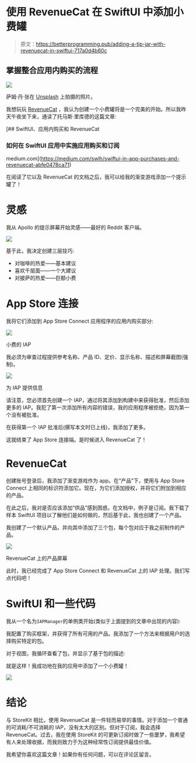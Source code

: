 # 使用 RevenueCat 在 SwiftUI 中添加小费罐

> 原文：<https://betterprogramming.pub/adding-a-tip-jar-with-revenuecat-in-swiftui-717a0d4b60c>

## 掌握整合应用内购买的流程

![](img/7b2bee75b8e3fa9a28ecc516fb051a47.png)

萨姆·丹·张在 [Unsplash](https://unsplash.com?utm_source=medium&utm_medium=referral) 上拍摄的照片。

我想玩玩 [RevenueCat](https://www.revenuecat.com/) ，我认为创建一个小费罐将是一个完美的开始。所以我昨天午夜坐下来，通读了托马斯·里库德的这篇文章:

[](https://medium.com/swlh/swiftui-in-app-purchases-and-revenuecat-abfe0478ca71) [## SwiftUI、应用内购买和 RevenueCat

### 如何在 SwiftUI 应用中实施应用购买和订阅

medium.com](https://medium.com/swlh/swiftui-in-app-purchases-and-revenuecat-abfe0478ca71) 

在阅读了它以及 RevenueCat 的文档之后，我可以给我的渐变游戏添加一个提示罐了！

# 灵感

我从 Apollo 的提示屏幕开始灵感——最好的 Reddit 客户端。

![](img/8f79f8ae83ac6a5767d79ffa505f630d.png)

基于此，我决定创建三层技巧:

*   对咖啡的热爱——基本建议
*   喜欢千层面——一个大建议
*   对披萨的热爱——巨额小费

# App Store 连接

我将它们添加到 App Store Connect 应用程序的应用内购买部分:

![](img/9aed4a3cc79663cfa3fbfe6efad2c076.png)

小费的 IAP

我必须为审查过程提供参考名称、产品 ID、定价、显示名称、描述和屏幕截图(强制)。

![](img/cd6921f137ab656eccbe1cdeae192b13.png)

为 IAP 提供信息

请注意，您必须首先创建一个 IAP，通过将其添加到构建中来获得批准，然后添加更多的 IAP。我犯了第一次添加所有内容的错误，我的应用程序被拒绝，因为第一个没有被批准。

在获得第一个 IAP 批准后(撰写本文时已上线)，我添加了更多。

这就结束了 App Store 连接端。是时候进入 RevenueCat 了！

# RevenueCat

创建账号登录后，我添加了渐变游戏作为 app。在“产品”下，使用与 App Store Connect 上相同的标识符添加它。现在，为它们添加授权，并将它们附加到相应的产品。

在此之后，我对是否应该添加“供品”感到困惑。在文档中，例子是订阅。我下载了样本 SwiftUI 项目以了解他们是如何做的，然后基于此，我也创建了一个产品。

我创建了一个默认产品，并向其中添加了三个包，每个包对应于我之前制作的产品。

![](img/8aa5a03c7032bf9c4da9335684144274.png)

RevenueCat 上的产品屏幕

此时，我已经完成了 App Store Connect 和 RevenueCat 上的 IAP 处理。我们写点代码吧！

# SwiftUI 和一些代码

我从一个名为`IAPManager`的单例类开始(类似于上面提到的文章中出现的内容):

我配置了购买框架，并获得了所有可用的产品。我添加了一个方法来根据用户的选择购买特定的包。

对于视图，我循环查看了包，并显示了基于包的描述:

就是这样！我成功地在我的应用中添加了一个小费罐！

![](img/2993420bd2ba38c848f3bff4c96859df.png)

# 结论

与 StoreKit 相比，使用 RevenueCat 是一件轻而易举的事情。对于添加一个普通的可消耗/不可消耗的 IAP，没有太大的区别。但对于订阅，我会选择 RevenueCat。过去，我在使用 StoreKit 的可更新订阅时做了一些噩梦，我希望有人来处理收据，而我则致力于为这种经常性订阅提供最佳价值。

我希望你喜欢这篇文章！如果你有任何问题，可以在评论区留言。